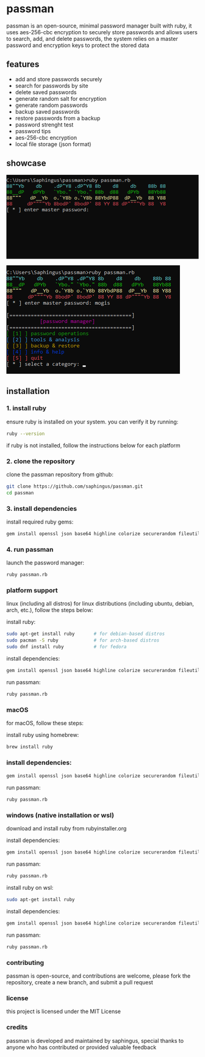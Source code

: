 # passman

passman is an open-source, minimal password manager built with ruby, it uses aes-256-cbc encryption to securely store passwords and allows users to search, add, and delete passwords, the system relies on a master password and encryption keys to protect the stored data

## features

- add and store passwords securely
- search for passwords by site
- delete saved passwords
- generate random salt for encryption
- generate random passwords
- backup saved passwords
- restore passwords from a backup
- password strenght test
- password tips
- aes-256-cbc encryption
- local file storage (json format)

## showcase
![menu](showcasepassman1.png)

![menu](showcasepassman2.png)


## installation

### 1. install ruby

ensure ruby is installed on your system. you can verify it by running:

```bash
ruby --version
```

if ruby is not installed, follow the instructions below for each platform

### 2. clone the repository

clone the passman repository from github:

```bash
git clone https://github.com/saphingus/passman.git
cd passman
```

### 3. install dependencies

install required ruby gems:

```bash
gem install openssl json base64 highline colorize securerandom fileutils zxcvbn
```

### 4. run passman

launch the password manager:

```bash
ruby passman.rb
```

### platform support

linux (including all distros)
for linux distributions (including ubuntu, debian, arch, etc.), follow the steps below:

install ruby:
```bash
sudo apt-get install ruby       # for debian-based distros
sudo pacman -S ruby             # for arch-based distros
sudo dnf install ruby           # for fedora
```

install dependencies:
```bash
gem install openssl json base64 highline colorize securerandom fileutils zxcvbn
```

run passman:
```bash
ruby passman.rb
```

### macOS

for macOS, follow these steps:

install ruby using homebrew:

```bash
brew install ruby
```

### install dependencies:

```bash
gem install openssl json base64 highline colorize securerandom fileutils zxcvbn
```

run passman:

```bash
ruby passman.rb
```

### windows (native installation or wsl)

download and install ruby from rubyinstaller.org

install dependencies:

```bash
gem install openssl json base64 highline colorize securerandom fileutils zxcvbn
```

run passman:

```bash
ruby passman.rb
```

install ruby on wsl:

```bash
sudo apt-get install ruby
```

install dependencies:

```bash
gem install openssl json base64 highline colorize securerandom fileutils zxcvbn
```

run passman:

```bash
ruby passman.rb
```

### contributing
passman is open-source, and contributions are welcome, please fork the repository, create a new branch, and submit a pull request

### license
this project is licensed under the MIT License

### credits
passman is developed and maintained by saphingus, special thanks to anyone who has contributed or provided valuable feedback

